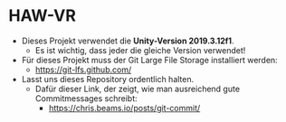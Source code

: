 # HAW-VR

* Dieses Projekt verwendet die **Unity-Version 2019.3.12f1**.
	* Es ist wichtig, dass jeder die gleiche Version verwendet!
* Für dieses Projekt muss der Git Large File Storage installiert werden:
	* https://git-lfs.github.com/
* Lasst uns dieses Repository ordentlich halten.
	* Dafür dieser Link, der zeigt, wie man ausreichend gute Commitmessages schreibt:
		* https://chris.beams.io/posts/git-commit/ 
